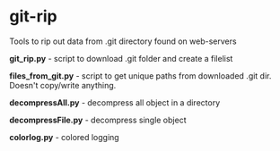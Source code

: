 # git-rip
Tools to rip out data from .git directory found on web-servers

**git_rip.py** - script to download .git folder and create a filelist

**files_from_git.py** - script to get unique paths from downloaded .git dir. Doesn't copy/write anything.

**decompressAll.py** - decompress all object in a directory

**decompressFile.py** - decompress single object

**colorlog.py** - colored logging